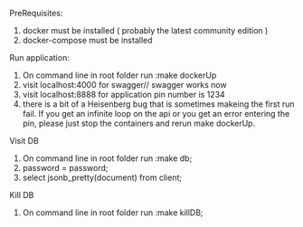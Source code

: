 
PreRequisites:
1) docker must be installed ( probably the latest community edition )
2) docker-compose must be installed

Run application:
1) On command line in root folder run :make dockerUp
2) visit localhost:4000 for swagger// swagger works now
3) visit localhost:8888 for application pin number is 1234
4) there is a bit of a Heisenberg bug that is sometimes makeing the first run fail. If you get an infinite loop on the api or you get an error entering the pin, please just stop the containers and rerun make dockerUp.

Visit DB
1) On command line in root folder run :make db;
2) password = password;
3) select jsonb_pretty(document) from client;

Kill DB
1) On command line in root folder run :make killDB;

